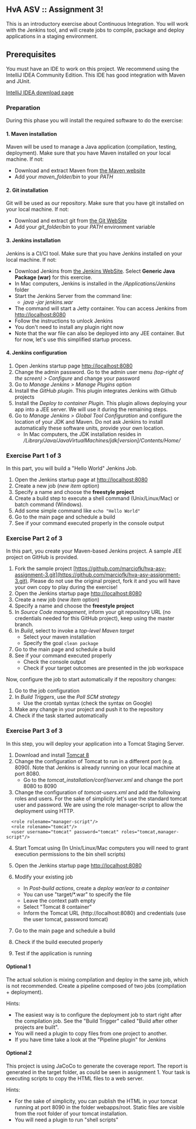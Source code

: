 ##  HvA ASV :: Assignment 3!
This is an introductory exercise about Continuous Integration. You will work with the Jenkins tool, and will create jobs to compile, package and deploy applications in a staging environment.

## Prerequisites
You must have an IDE to work on this project. We recommend using the IntelliJ IDEA Community Edition. This IDE has good integration with Maven and JUnit.

[IntelliJ IDEA download page](https://www.jetbrains.com/idea/download/#section=mac)


### Preparation

During this phase you will install the required software to do the exercise:

#### 1. Maven installation

Maven will be used to manage a Java application (compilation, testing, deployment). Make sure that you have Maven installed on your local machine. If not:

* Download and extract Maven from [the Maven website](https://maven.apache.org/download.cgi)
* Add your *maven_folder/bin* to your *PATH*


#### 2. Git installation

Git will be used as our repository. Make sure that you have git installed on your local machine. If not:

* Download and extract git from [the Git WebSite](https://git-scm.com/downloads)
* Add your *git_folder/bin* to your *PATH* environment variable

#### 3. Jenkins installation

Jenkins is a CI/CI tool. Make sure that you have Jenkins installed on your local machine. If not:

* Download Jenkins from [the Jenkins WebSite](https://jenkins.io/). Select **Generic Java Package (war)** for this exercise.
* In Mac computers, Jenkins is installed in the */Applications/Jenkins* folder
* Start the Jenkins Server from the command line: 
	* *java -jar jenkins.war*
* The command will start a Jetty container. You can access Jenkins from [http://localhost:8080](localhost:8080)
* Follow the instructions to unlock Jenkins
* You don't need to install any plugin right now
* Note that the war file can also be deployed into any JEE container. But for now, let's use this simplified startup process.

#### 4. Jenkins configuration

1. Open Jenkins startup page [http://localhost:8080](http://localhost:8080)
2. Change the admin password. Go to the admin user menu *(top-right of the screen) > Configure* and change your password
2. Go to *Manage Jenkins > Manage Plugins* option
3. Install the *GitHub plugin*. This plugin integrates Jenkins with Github projects
4. Install the *Deploy to container Plugin*. This plugin allows deploying your app into a JEE server. We will use it during the remaining steps.
5. Go to *Manage Jenkins > Global Tool Configuration* and configure the location of your JDK and Maven. Do not ask Jenkins to install automatically these software units, provide your own location.
	* In Mac computers, the JDK installation resides in */Library/Java/JavaVirtualMachines/jdk[version]/Contents/Home/*

	
### Exercise Part 1 of 3

In this part, you will build a "Hello World" Jenkins Job.

1. Open the Jenkins startup page at [http://localhost:8080](http://localhost:8080)
2. Create a new job (*new item* option)
3. Specify a name and choose the **freestyle project**
4. Create a build step to execute a shell command (Unix/Linux/Mac) or batch command (Windows). 
5. Add some simple command like ```echo "Hello World"```
6. Go to the main page and schedule a build
7. See if your command executed properly in the console output

### Exercise Part 2 of 3

In this part, you create your Maven-based Jenkins project. A sample JEE project on GitHub is provided. 

1. Fork the sample project [https://github.com/marciofk/hva-asv-assignment-3.git](https://github.com/marciofk/hva-asv-assignment-3.git). Please do not use the original project, fork it and you will have your own copy to play during the exercise!
2. Open the Jenkins startup page [http://localhost:8080](http://localhost:8080)
3. Create a new job (*new item* option)
4. Specify a name and choose the **freestyle project**
5. In *Source Code management*, inform your git repository URL (no credentials needed for this GitHub project), keep using the master branch.
6. In *Build*, select to invoke a *top-level Maven target*
	* Select your maven installation
	* Specify the goal ```clean package```
7. Go to the main page and schedule a build
8. See if your command executed properly 
	* Check the console output
	* Check if your target outcomes are presented in the job workspace

Now, configure the job to start automatically if the repository changes:

1. Go to the job configuration
2. In *Build Triggers*, use the *Poll SCM strategy*
	* Use the crontab syntax (check the syntax on Google)
3. Make any change in your project and push it to the repository
4. Check if the task started automatically

### Exercise Part 3 of 3

In this step, you will deploy your application into a Tomcat Staging Server.

1. Download and install [Tomcat 8](http://tomcat.apache.org/download-80.cgi)
2. Change the configuration of Tomcat to run in a different port (e.g. 8090). Note that Jenkins is already running on your local machine at port 8080.
	* Go to the *tomcat_installation/conf/server.xml* and change the port 8080 to 8090
3. Change the configuration of *tomcat-users.xml* and add the following roles and users. For the sake of simplicity let's use the standard tomcat user and password. We are using the role manager-script to allow the deployment using HTTP.

```
  <role rolename="manager-script"/>
  <role rolename="tomcat"/>
  <user username="tomcat" password="tomcat" roles="tomcat,manager-script"/>
```
4. Start Tomcat using (In Unix/Linux/Mac computers you will need to grant execution permissions to the bin shell scripts)

1. Open the Jenkins startup page [http://localhost:8080](http://localhost:8080)
2. Modify your existing job 
	* In *Post-build actions*, create a *deploy war/ear to a container*
	* You can use "target/*.war" to specify the file
	* Leave the context path empty
	* Select "Tomcat 8 container"
	* Inform the Tomcat URL (http://localhost:8080) and credentials (use the user tomcat, password tomcat)
6. Go to the main page and schedule a build
7. Check if the build executed properly 
8. Test if the application is running

#### Optional 1

The actual solution is mixing compilation and deploy in the same job, which is not recommended. Create a pipeline composed of two jobs (compilation + deployment). 

Hints:

* The easiest way is to configure the deployment job to start right after the compilation job. See the "Build Trigger" called "Build after other projects are built". 
* You will need a plugin to copy files from one project to another.
* If you have time take a look at the "Pipeline plugin" for Jenkins

#### Optional 2

This project is using JaCoCo to generate the coverage report. The report is generated in the target folder, as could be seen in assignment 1. Your task is executing scripts to copy the HTML files to a web server. 

Hints:

* For the sake of simplicity, you can publish the HTML in your tomcat running at port 8090 in the folder webapps/root. Static files are visible from the root folder of your tomcat installation.
* You will need a plugin to run "shell scripts"


